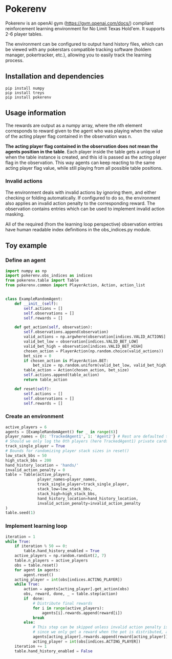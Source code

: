 # Pokerenv
Pokerenv is an openAI gym (https://gym.openai.com/docs/) compliant reinforcement learning environment for No Limit Texas Hold'em. It supports 2-6 player tables.

The environment can be configured to output hand history files, which can be viewed with any pokerstars compatible tracking software (holdem manager, pokertracker, etc.), allowing you to easily track the learning process.

## Installation and dependencies
```shell
pip install numpy
pip install treys
pip install pokerenv
```

## Usage information 
The rewards are output as a numpy array, where the nth element corresponds to reward given to the agent who was playing when the value of the acting player flag contained in the observation was n.

**The acting player flag contained in the observation does not mean the agents position in the table**. 
Each player inside the table gets a unique id when the table instance is created, and this id is passed as the acting player flag in the observation.
This way agents can keep reacting to the same acting player flag value, while still playing from all possible table positions.

### Invalid actions
The environment deals with invalid actions by ignoring them, and either checking or folding automatically. 
If configured to do so, the environment also applies an invalid action penalty to the corresponding reward. The observation contains entries which can be used to implement invalid action masking.

All of the required (from the learning loop perspective) observation entries have human readable index definitions in the obs_indices.py module.

## Toy example

### Define an agent

```python
import numpy as np
import pokerenv.obs_indices as indices
from pokerenv.table import Table
from pokerenv.common import PlayerAction, Action, action_list


class ExampleRandomAgent:
    def __init__(self):
        self.actions = []
        self.observations = []
        self.rewards = []

    def get_action(self, observation):
        self.observations.append(observation)
        valid_actions = np.argwhere(observation[indices.VALID_ACTIONS] == 1).flatten()
        valid_bet_low = observation[indices.VALID_BET_LOW]
        valid_bet_high = observation[indices.VALID_BET_HIGH]
        chosen_action = PlayerAction(np.random.choice(valid_actions))
        bet_size = 0
        if chosen_action is PlayerAction.BET:
            bet_size = np.random.uniform(valid_bet_low, valid_bet_high)
        table_action = Action(chosen_action, bet_size)
        self.actions.append(table_action)
        return table_action

    def reset(self):
        self.actions = []
        self.observations = []
        self.rewards = []

```


### Create an environment
```python
active_players = 6
agents = [ExampleRandomAgent() for _ in range(6)]
player_names = {0: 'TrackedAgent1', 1: 'Agent2'} # Rest are defaulted to player3, player4...
# Should we only log the 0th players (here TrackedAgent1) private cards to hand history files
track_single_player = True 
# Bounds for randomizing player stack sizes in reset()
low_stack_bbs = 50
high_stack_bbs = 200
hand_history_location = 'hands/'
invalid_action_penalty = 0
table = Table(active_players, 
              player_names=player_names,
              track_single_player=track_single_player,
              stack_low=low_stack_bbs,
              stack_high=high_stack_bbs,
              hand_history_location=hand_history_location,
              invalid_action_penalty=invalid_action_penalty
)
table.seed(1)
```

### Implement learning loop
```python
iteration = 1
while True:
    if iteration % 50 == 0:
        table.hand_history_enabled = True
    active_players = np.random.randint(2, 7)
    table.n_players = active_players
    obs = table.reset()
    for agent in agents:
        agent.reset()
    acting_player = int(obs[indices.ACTING_PLAYER])
    while True:
        action = agents[acting_player].get_action(obs)
        obs, reward, done, _ = table.step(action)
        if  done:
            # Distribute final rewards
            for i in range(active_players):
                agents[i].rewards.append(reward[i])
            break
        else:
            # This step can be skipped unless invalid action penalty is enabled, 
            # since we only get a reward when the pot is distributed, and the done flag is set
            agents[acting_player].rewards.append(reward[acting_player])
            acting_player = int(obs[indices.ACTING_PLAYER])
    iteration += 1
    table.hand_history_enabled = False
```
